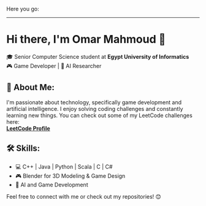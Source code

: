 Here you go:

---

# Hi there, I'm Omar Mahmoud 👋

🎓 Senior Computer Science student at **Egypt University of Informatics**  
🎮 Game Developer | 🤖 AI Researcher

## 🚀 About Me:
I'm passionate about technology, specifically game development and artificial intelligence. I enjoy solving coding challenges and constantly learning new things. You can check out some of my LeetCode challenges here:  
**[LeetCode Profile](https://leetcode.com/u/MuteHimself/)**

## 🛠 Skills:
- 💻 C++ | Java | Python | Scala | C | C#
- 🎮 Blender for 3D Modeling & Game Design
- 🧠 AI and Game Development

Feel free to connect with me or check out my repositories! 😊

